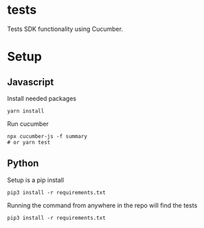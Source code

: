 # tests

Tests SDK functionality using Cucumber.

# Setup

## Javascript

Install needed packages
```
yarn install
```

Run cucumber
```
npx cucumber-js -f summary
# or yarn test
```

## Python 

Setup is a pip install
```
pip3 install -r requirements.txt 
```

Running the command from anywhere in the repo will find the tests
```
pip3 install -r requirements.txt 
```